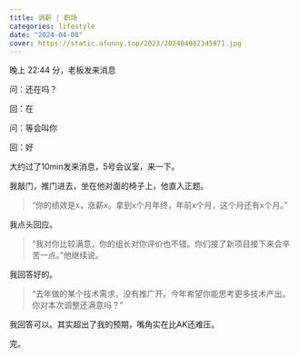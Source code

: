 ```yaml
---
title: 调薪 | 职场
categories: lifestyle
date: "2024-04-08"
cover: https://static.afunny.top/2023/202404082345871.jpg
---
```



晚上 22:44 分，老板发来消息

问：还在吗？

回：在

问：等会叫你

回：好

大约过了10min发来消息，5号会议室，来一下。

我敲门，推门进去，坐在他对面的椅子上，他直入正题。

> “你的绩效是x，涨薪x。拿到x个月年终，年前x个月，这个月还有x个月。”

我点头回应。

> “我对你比较满意，你的组长对你评价也不错。你们接了新项目接下来会辛苦一点。”他继续说。

我回答好的。

> “去年做的某个技术需求，没有推广开。今年希望你能思考更多技术产出。你对本次调整还满意吗？”

我回答可以。其实超出了我的预期，嘴角实在比AK还难压。

完。